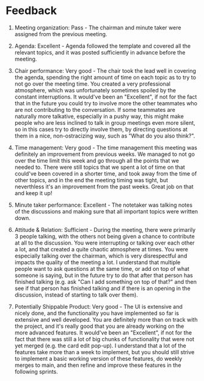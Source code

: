 # Feedback

1) Meeting organization: Pass - The chairman and minute taker were assigned from the previous meeting.

2) Agenda: Excellent - Agenda followed the template and covered all the relevant topics, and it was posted sufficiently in advance before the meeting.  

3) Chair performance: Very good - The chair took the lead well in covering the agenda, spending the right amount of time on each topic as to try to not go over the meeting time. You created a very professional atmosphere, which was unfortunately sometimes spoiled by the constant interruptions. It would've been an "Excellent", if not for the fact that in the future you could try to involve more the other teammates who are not contributing to the conversation. If some teammates are naturally more talkative, especially in a pushy way, this might make people who are less inclined to talk in group meetings even more silent, so in this cases try to directly involve them, by directing questions at them in a nice, non-ostracizing way, such as "What do you also think?".

4) Time management: Very good - The time management this meeting was definitely an improvement from previous weeks. We managed to not go over the time limit this week and go through all the points that we needed to. There were still topics that we spent a lot of time on that could've been covered in a shorter time, and took away from the time of other topics, and in the end the meeting timing was tight, but neverthless it's an improvement from the past weeks. Great job on that and keep it up! 

5) Minute taker performance: Excellent - The notetaker was talking notes of the discussions and making sure that all important topics were written down.   

6) Attitude & Relation: Sufficient - During the meeting, there were primarily 3 people talking, with the others not being given a chance to contribute at all to the discussion. You were interrupting or talking over each other a lot, and that created a quite chaotic atmosphere at times. You were especially talking over the chairman, which is very disrespectful and impacts the quality of the meeting a lot. I understand that multiple people want to ask questions at the same time, or add on top of what someone is saying, but in the future try to do that after that person has finished talking (e.g. ask "Can I add something on top of that?" and then see if that person has finished talking and if there is an opening in the discussion, instead of starting to talk over them).  

7) Potentially Shippable Product: Very good - The UI is extensive and nicely done, and the functionality you have implemented so far is extensive and well developed. You are definitely more than on track with the project, and it's really good that you are already working on the more advanced features. It would've been an "Excellent", if not for the fact that there was still a lot of big chunks of functionality that were not yet merged (e.g. the card edit pop-up). I understand that a lot of the features take more than a week to implement, but you should still strive to implement a basic working version  of these features, do weekly merges to main, and then refine and improve these features in the following sprints.  